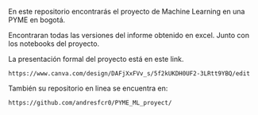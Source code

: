 En este repositorio encontrarás el proyecto de Machine Learning en una PYME en bogotá. 

Encontraran todas las versiones del informe obtenido en excel. Junto con los notebooks del proyecto.

La presentación formal del proyecto está en este link.

```
https://www.canva.com/design/DAFjXxFVv_s/5f2kUKDH0UF2-3LRtt9YBQ/edit
```

También su repositorio en linea se encuentra en:

```
https://github.com/andresfcr0/PYME_ML_proyect/
```
